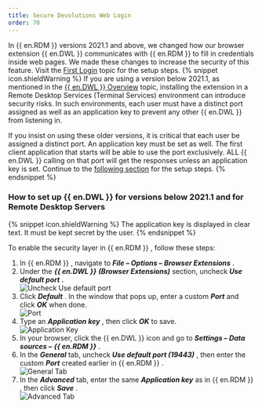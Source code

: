 ```yaml
---
title: Secure Devolutions Web Login
order: 70
---
```

In {{ en.RDM }} versions 2021.1 and above, we changed how our browser extension {{ en.DWL }} communicates with {{ en.RDM }} to fill in credentials inside web pages. We made these changes to increase the security of this feature. Visit the [First Login](/rdm/windows/dwl/first-login-devolutions-web-login/) topic for the setup steps. 
{% snippet icon.shieldWarning %} 
If you are using a version below 2021.1, as mentioned in the [{{ en.DWL }} Overview](/rdm/windows/dwl/overview/) topic, installing the extension in a Remote Desktop Services (Terminal Services) environment can introduce security risks. In such environments, each user must have a distinct port assigned as well as an application key to prevent any other {{ en.DWL }} from listening in.  

If you insist on using these older versions, it is critical that each user be assigned a distinct port. An application key must be set as well. The first client application that starts will be able to use the port exclusively. ALL {{ en.DWL }} calling on that port will get the responses unless an application key is set. Continue to the [following section](#how-to-set-up--endwl--for-versions-below-20211-and-for-remote-desktop-servers) for the setup steps. 
{% endsnippet %}
 
### How to set up {{ en.DWL }} for versions below 2021.1 and for Remote Desktop Servers 
{% snippet icon.shieldWarning %} 
The application key is displayed in clear text. It must be kept secret by the user. 
{% endsnippet %}
 
To enable the security layer in {{ en.RDM }} , follow these steps:  

1. In {{ en.RDM }} , navigate to ***File – Options – Browser Extensions*** . 
1. Under the ***{{ en.DWL }}*** ***(Browser Extensions)*** section, uncheck ***Use default port*** ***.***  
![Uncheck Use default port](/img/en/rdm/windows/RDMWin2097.png) 
1. Click ***Default*** . In the window that pops up, enter a custom ***Port*** and click ***OK*** when done.  
![Port](/img/en/rdm/windows/Dwl4060.png) 
1. Type an ***Application key*** , then click ***OK*** to save.  
![Application Key](/img/en/rdm/windows/RDMWin2098.png) 
1. In your browser, click the {{ en.DWL }} icon and go to ***Settings – Data sources –*** ***{{ en.RDM }}*** . 
1. In the ***General*** tab, uncheck ***Use default port (19443)*** , then enter the custom ***Port*** created earlier in {{ en.RDM }} .  
![General Tab](/img/en/rdm/windows/RDMWin2099.png) 
1. In the ***Advanced*** tab, enter the same ***Application key*** as in {{ en.RDM }} , then click ***Save*** .  
![Advanced Tab](/img/en/rdm/windows/RDMWin2100.png) 


